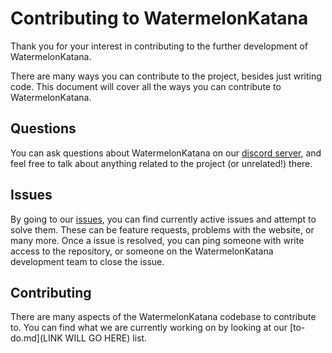 # Contributing to WatermelonKatana

Thank you for your interest in contributing to the further development of WatermelonKatana.

There are many ways you can contribute to the project, besides just writing code. This document will cover all the ways you can contribute to WatermelonKatana.

## Questions

You can ask questions about WatermelonKatana on our [discord server](https://discord.gg/S8XTzKEz5f), and feel free to talk about anything related to the project (or unrelated!) there.

## Issues

By going to our [issues](https://github.com/DragonFireGames/WatermelonKatana/issues), you can find currently active issues and attempt to solve them. These can be feature requests, problems with the website, or many more.
Once a issue is resolved, you can ping someone with write access to the repository, or someone on the WatermelonKatana development team to close the issue.

## Contributing

There are many aspects of the WatermelonKatana codebase to contribute to. You can find what we are currently working on by looking at our [to-do.md](LINK WILL GO HERE) list.
